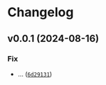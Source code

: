 # Changelog

<!--next-version-placeholder-->

## v0.0.1 (2024-08-16)

### Fix

* ... ([`6d29131`](https://github.com/educationwarehouse/wereldvrede/commit/6d29131b1a17eb80a9adc89aa25c823e644ecdd6))
